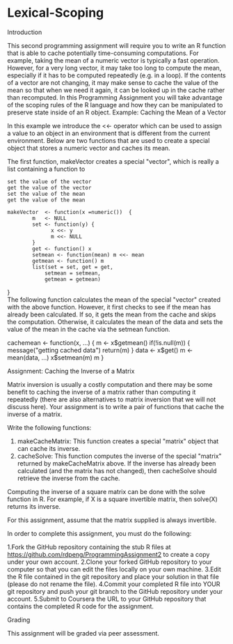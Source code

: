# Lexical-Scoping
Introduction

This second programming assignment will require you to write an R function that is able to cache potentially time-consuming computations. For example, taking the mean of a numeric vector is typically a fast operation. However, for a very long vector, it may take too long to compute the mean, especially if it has to be computed repeatedly (e.g. in a loop). If the contents of a vector are not changing, it may make sense to cache the value of the mean so that when we need it again, it can be looked up in the cache rather than recomputed. In this Programming Assignment you will take advantage of the scoping rules of the R language and how they can be manipulated to preserve state inside of an R object.
Example: Caching the Mean of a Vector

In this example we introduce the <<- operator which can be used to assign a value to an object in an environment that is different from the current environment. Below are two functions that are used to create a special object that stores a numeric vector and caches its mean.

The first function, makeVector creates a special "vector", which is really a list containing a function to

    set the value of the vector
    get the value of the vector
    set the value of the mean
    get the value of the mean
    
    makeVector  <- function(x =numeric())  {
            m   <- NULL
            set <- function(y) {
                  x <<- y
                  m <<- NULL
            }
            get <- function() x
            setmean <- function(mean) m <<- mean
            getmean <- function() m
            list(set = set, get = get,
                setmean = setmean,
                getmean = getmean)
}               
The following function calculates the mean of the special "vector" created with the above function. However, it first checks to see if the mean has already been calculated. If so, it gets the mean from the cache and skips the computation. Otherwise, it calculates the mean of the data and sets the value of the mean in the cache via the setmean function.

cachemean <- function(x, ...) {
        m <- x$getmean()
        if(!is.null(m)) {
              message("getting cached data")
              return(m)
        }
        data <- x$get()
           m <- mean(data, ...)
           x$setmean(m)
           m
}           

Assignment: Caching the Inverse of a Matrix

Matrix inversion is usually a costly computation and there may be some benefit to caching the inverse of a matrix rather than computing it repeatedly (there are also alternatives to matrix inversion that we will not discuss here). Your assignment is to write a pair of functions that cache the inverse of a matrix.

Write the following functions:

 1. makeCacheMatrix: This function creates a special "matrix" object that can cache its inverse.
 2. cacheSolve: This function computes the inverse of the special "matrix" returned by makeCacheMatrix above. If the inverse has already been calculated (and the matrix has not changed), then cacheSolve should retrieve the inverse from the cache.

Computing the inverse of a square matrix can be done with the solve function in R. For example, if X is a square invertible matrix, then solve(X) returns its inverse.

For this assignment, assume that the matrix supplied is always invertible.

In order to complete this assignment, you must do the following:

   1.Fork the GitHub repository containing the stub R files at https://github.com/rdpeng/ProgrammingAssignment2 to create a copy under your own account.
   2.Clone your forked GitHub repository to your computer so that you can edit the files locally on your own machine.
   3.Edit the R file contained in the git repository and place your solution in that file (please do not rename the file).
   4.Commit your completed R file into YOUR git repository and push your git branch to the GitHub repository under your account.
   5.Submit to Coursera the URL to your GitHub repository that contains the completed R code for the assignment.

Grading

This assignment will be graded via peer assessment.
